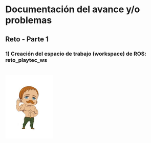 
# Documentación del avance y/o problemas

## Reto - Parte 1

### 1) Creación del espacio de trabajo (workspace) de ROS: reto_playtec_ws<br><br>

<img src="escanor.png" width ="150" height=200>
